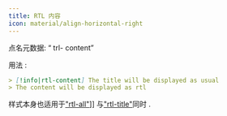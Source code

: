 ```yaml
---
title: RTL 内容
icon: material/align-horizontal-right
---
```


点名元数据: “ trl- content”

用法 :
```md
> [!info|rtl-content] The title will be displayed as usual
> The content will be displayed as rtl
```

样式本身也适用于["rtl-all"](../combined-styling/page-11.md)]] 与["rtl-title"](../title-styling/page-11.md)同时 .